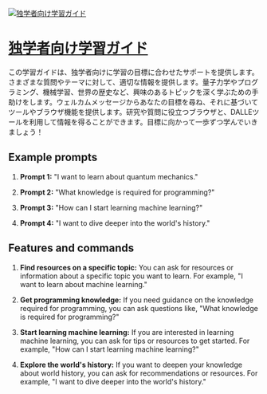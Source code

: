 [![独学者向け学習ガイド](https://files.oaiusercontent.com/file-OxUkph4RPvqZcApMoQQ5Z5c5?se=2123-10-18T17%3A04%3A57Z&sp=r&sv=2021-08-06&sr=b&rscc=max-age%3D31536000%2C%20immutable&rscd=attachment%3B%20filename%3D65b79a24-229a-45f7-9a81-1e6079ef0f61.png&sig=5dtd4BN32l6yle3K9Gf/rKk%2B6zrq2tUVmjWqGbJwW9M%3D)](https://chat.openai.com/g/g-m83zZskyp-du-xue-zhe-xiang-kexue-xi-gaido)

# [独学者向け学習ガイド](https://chat.openai.com/g/g-m83zZskyp-du-xue-zhe-xiang-kexue-xi-gaido)

この学習ガイドは、独学者向けに学習の目標に合わせたサポートを提供します。さまざまな質問やテーマに対して、適切な情報を提供します。量子力学やプログラミング、機械学習、世界の歴史など、興味のあるトピックを深く学ぶための手助けをします。ウェルカムメッセージからあなたの目標を尋ね、それに基づいてツールやブラウザ機能を提供します。研究や質問に役立つブラウザと、DALLEツールを利用して情報を得ることができます。目標に向かって一歩ずつ学んでいきましょう！

## Example prompts

1. **Prompt 1:** "I want to learn about quantum mechanics."

2. **Prompt 2:** "What knowledge is required for programming?"

3. **Prompt 3:** "How can I start learning machine learning?"

4. **Prompt 4:** "I want to dive deeper into the world's history."


## Features and commands

1. **Find resources on a specific topic:** You can ask for resources or information about a specific topic you want to learn. For example, "I want to learn about machine learning."

2. **Get programming knowledge:** If you need guidance on the knowledge required for programming, you can ask questions like, "What knowledge is required for programming?"

3. **Start learning machine learning:** If you are interested in learning machine learning, you can ask for tips or resources to get started. For example, "How can I start learning machine learning?"

4. **Explore the world's history:** If you want to deepen your knowledge about world history, you can ask for recommendations or resources. For example, "I want to dive deeper into the world's history."